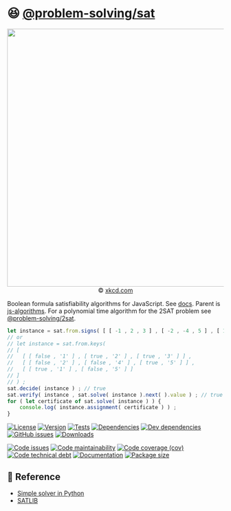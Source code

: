 :satisfied: [@problem-solving/sat](https://computational-problem-solving.github.io/sat)
==

<p align="center">
<a href="https://xkcd.com/287">
<img src="https://imgs.xkcd.com/comics/np_complete.png" width="600">
</a><br/>
© <a href="https://xkcd.com">xkcd.com</a>
</p>

Boolean formula satisfiability algorithms for JavaScript.
See [docs](https://computational-problem-solving.github.io/sat).
Parent is [js-algorithms](https://github.com/make-github-pseudonymous-again/js-algorithms).
For a polynomial time algorithm for the 2SAT problem see
[@problem-solving/2sat](https://github.com/computational-problem-solving/2sat).

```js
let instance = sat.from.signs( [ [ -1 , 2 , 3 ] , [ -2 , -4 , 5 ] , [ 1 , -5 ] ] ) ;
// or
// let instance = sat.from.keys(
// [
//   [ [ false , '1' ] , [ true , '2' ] , [ true , '3' ] ] ,
//   [ [ false , '2' ] , [ false , '4' ] , [ true , '5' ] ] ,
//   [ [ true , '1' ] , [ false , '5' ] ]
// ]
// ) ;
sat.decide( instance ) ; // true
sat.verify( instance , sat.solve( instance ).next( ).value ) ; // true
for ( let certificate of sat.solve( instance ) ) {
    console.log( instance.assignment( certificate ) ) ;
}
```

[![License](https://img.shields.io/github/license/computational-problem-solving/sat.svg)](https://raw.githubusercontent.com/computational-problem-solving/sat/main/LICENSE)
[![Version](https://img.shields.io/npm/v/@problem-solving/sat.svg)](https://www.npmjs.org/package/@problem-solving/sat)
[![Tests](https://img.shields.io/github/workflow/status/computational-problem-solving/sat/ci:test?event=push&label=tests)](https://github.com/computational-problem-solving/sat/actions/workflows/ci:test.yml?query=branch:main)
[![Dependencies](https://img.shields.io/david/computational-problem-solving/sat.svg)](https://david-dm.org/computational-problem-solving/sat)
[![Dev dependencies](https://img.shields.io/david/dev/computational-problem-solving/sat.svg)](https://david-dm.org/computational-problem-solving/sat?type=dev)
[![GitHub issues](https://img.shields.io/github/issues/computational-problem-solving/sat.svg)](https://github.com/computational-problem-solving/sat/issues)
[![Downloads](https://img.shields.io/npm/dm/@problem-solving/sat.svg)](https://www.npmjs.org/package/@problem-solving/sat)

[![Code issues](https://img.shields.io/codeclimate/issues/computational-problem-solving/sat.svg)](https://codeclimate.com/github/computational-problem-solving/sat/issues)
[![Code maintainability](https://img.shields.io/codeclimate/maintainability/computational-problem-solving/sat.svg)](https://codeclimate.com/github/computational-problem-solving/sat/trends/churn)
[![Code coverage (cov)](https://img.shields.io/codecov/c/gh/computational-problem-solving/sat/main.svg)](https://codecov.io/gh/computational-problem-solving/sat)
[![Code technical debt](https://img.shields.io/codeclimate/tech-debt/computational-problem-solving/sat.svg)](https://codeclimate.com/github/computational-problem-solving/sat/trends/technical_debt)
[![Documentation](https://computational-problem-solving.github.io/sat/badge.svg)](https://computational-problem-solving.github.io/sat/source.html)
[![Package size](https://img.shields.io/bundlephobia/minzip/@problem-solving/sat)](https://bundlephobia.com/result?p=@problem-solving/sat)

## :scroll: Reference

  - [Simple solver in Python](http://sahandsaba.com/understanding-sat-by-implementing-a-simple-sat-solver-in-python.html)
  - [SATLIB](http://www.cs.ubc.ca/~hoos/SATLIB/benchm.html)
